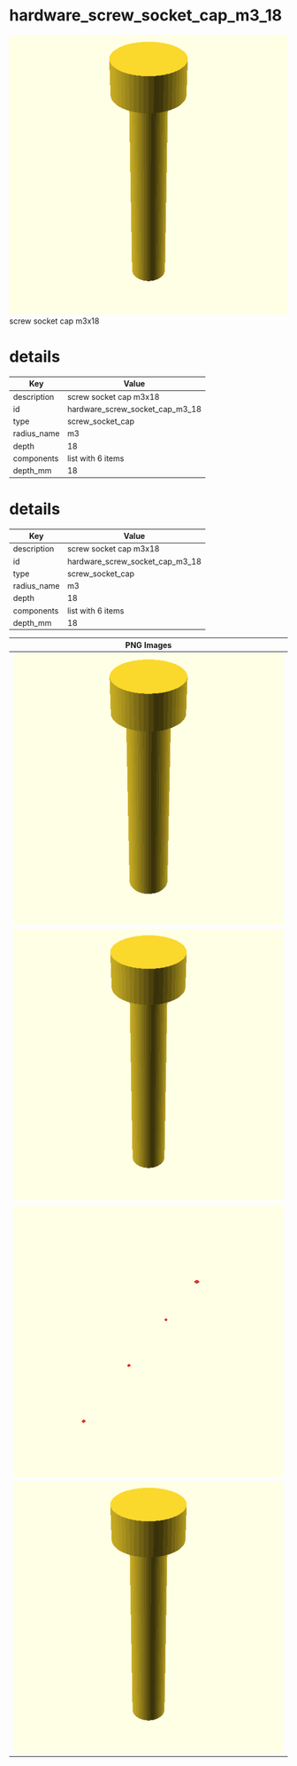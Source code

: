 # hardware_screw_socket_cap_m3_18  
![true.png](true.png)  
screw socket cap m3x18
# details
| Key         | Value                                                                                                                                                                                                                                                                                                                                                                                                                                                                                                                                                                                                                                                                                                               |
| ----------- | ------------------------------------------------------------------------------------------------------------------------------------------------------------------------------------------------------------------------------------------------------------------------------------------------------------------------------------------------------------------------------------------------------------------------------------------------------------------------------------------------------------------------------------------------------------------------------------------------------------------------------------------------------------------------------------------------------------------- |
| description | screw socket cap m3x18                                                                                                                                                                                                                                                                                                                                                                                                                                                                                                                                                                                                                                                                                              |
| id          | hardware_screw_socket_cap_m3_18                                                                                                                                                                                                                                                                                                                                                                                                                                                                                                                                                                                                                                                                                     |
| type        | screw_socket_cap                                                                                                                                                                                                                                                                                                                                                                                                                                                                                                                                                                                                                                                                                                    |
| radius_name | m3                                                                                                                                                                                                                                                                                                                                                                                                                                                                                                                                                                                                                                                                                                                  |
| depth       | 18                                                                                                                                                                                                                                                                                                                                                                                                                                                                                                                                                                                                                                                                                                                  |
| components  | list with 6 items                                                                                                                                                                                                                                                                                                                                                                                                                                                                                                                                                                                                                                                                                                   |
| depth_mm    | 18                                                                                                                                                                                                                                                                                                                                                                                                                                                                                                                                                                                                                                                                                                                  |

# details
| Key         | Value                                                                                                                                                                                                                                                                                                                                                                                                                                                                                                                                                                                                                                                                                                               |
| ----------- | ------------------------------------------------------------------------------------------------------------------------------------------------------------------------------------------------------------------------------------------------------------------------------------------------------------------------------------------------------------------------------------------------------------------------------------------------------------------------------------------------------------------------------------------------------------------------------------------------------------------------------------------------------------------------------------------------------------------- |
| description | screw socket cap m3x18                                                                                                                                                                                                                                                                                                                                                                                                                                                                                                                                                                                                                                                                                              |
| id          | hardware_screw_socket_cap_m3_18                                                                                                                                                                                                                                                                                                                                                                                                                                                                                                                                                                                                                                                                                     |
| type        | screw_socket_cap                                                                                                                                                                                                                                                                                                                                                                                                                                                                                                                                                                                                                                                                                                    |
| radius_name | m3                                                                                                                                                                                                                                                                                                                                                                                                                                                                                                                                                                                                                                                                                                                  |
| depth       | 18                                                                                                                                                                                                                                                                                                                                                                                                                                                                                                                                                                                                                                                                                                                  |
| components  | list with 6 items                                                                                                                                                                                                                                                                                                                                                                                                                                                                                                                                                                                                                                                                                                   |
| depth_mm    | 18                                                                                                                                                                                                                                                                                                                                                                                                                                                                                                                                                                                                                                                                                                                  |

| PNG Images |
| --- |
| ![3dpr.png](3dpr.png) |
| ![laser.png](laser.png) |
| ![laser_flat.png](laser_flat.png) |
| ![true.png](true.png) |

